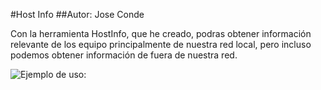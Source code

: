 #Host Info
##Autor: Jose Conde

Con la herramienta HostInfo, que he creado, podras obtener información relevante de los equipo principalmente de nuestra red local, pero incluso podemos
obtener información de fuera de nuestra red. 


![Ejemplo de uso:](https://github.com/conde26/PowerShell-Scripts/blob/main/Informaci%C3%B3n%20de%20equipos/Images/Escaneo.PNG)

